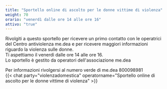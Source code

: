 ```yaml
---
title: "Sportello online di ascolto per le donne vittime di violenza"
weight: 70
orario: "venerdì dalle ore 14 alle ore 16"
attivo: "true"
---
```


Rivolgiti a questo sportello per ricevere un primo contatto con le operatrici del Centro antiviolenza me.dea e per ricevere maggiori informazioni riguardo la violenza sulle donne.  
Ti aspettiamo il venerdì dalle ore 14 alle ore 16.  
Lo sportello è gestito da operatori dell'associazione me.dea

Per informazioni rivolgersi al numero verde di me.dea 800098981  
{{< chat party="violenzadomestica" operatorname="Sportello online di ascolto per le donne vittime di violenza" >}}
